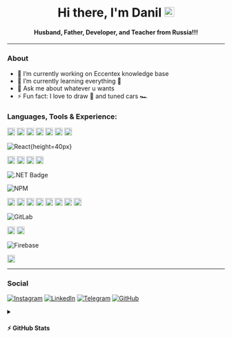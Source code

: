 <h1 align="center"> Hi there, I'm Danil <img src="https://raw.githubusercontent.com/MartinHeinz/MartinHeinz/master/wave.gif" width="23px"></h1>
<h4 align="center"> Husband, Father, Developer, and Teacher from Russia!!!</h4>

---

### About

- 🔭 I’m currently working on Eccentex knowledge base
- 🌱 I’m currently learning everything 🤣
- 💬 Ask me about whatever u wants
- ⚡ Fun fact: I love to draw 🎨 and tuned cars 🏎️

### Languages, Tools & Experience:

<!-- height="18" -->

<img src="https://img.shields.io/badge/HTML5-E34F26?logo=html5&logoColor=fff&style=flat-square" alt="HTML5" height="18">
<img src="https://img.shields.io/badge/CSS3-1572B6?logo=css3&logoColor=fff&style=flat-square" alt="CSS3" height="18">
<img src="https://img.shields.io/badge/JavaScript-F7DF1E?logo=javascript&logoColor=000&style=flat-square" alt="JavaScript" height="18">
<img src="https://img.shields.io/badge/c%23-%23239120.svg?style=for-the-badge&logo=c-sharp&logoColor=white" alt="C#" height="18">
<img src="https://img.shields.io/badge/PowerShell-5391FE?logo=powershell&logoColor=fff&style=flat-square" alt="PowerShell" height="18">
<img src="https://img.shields.io/badge/Markdown-000?logo=markdown&logoColor=fff&style=flat-square" alt="Markdown" height="18">

<img src="https://img.shields.io/badge/Node.js-393?logo=nodedotjs&logoColor=fff&style=flat-square" alt="Node.js" height="18">

![React](https://img.shields.io/badge/react-%2320232a.svg?style=for-the-badge&logo=react&logoColor=%2361DAFB&){height=40px}

<img src="https://img.shields.io/badge/React%20Router-CA4245?logo=reactrouter&logoColor=fff&style=flat-square" alt="React Router" height="18">
<img src="https://img.shields.io/badge/Redux-764ABC?logo=redux&logoColor=fff&style=flat-square" alt="Redux" height="18">
<img src="https://img.shields.io/badge/Bootstrap-7952B3?logo=bootstrap&logoColor=fff&style=flat-square" alt="Bootstrap" height="18">
<img src="https://img.shields.io/badge/Material--UI-0081CB?logo=materialui&logoColor=fff&style=flat-square" alt="Material-UI" height="18">

![.NET Badge](https://img.shields.io/badge/.NET-512BD4?logo=dotnet&logoColor=fff&style=flat-square)

![NPM](https://img.shields.io/badge/NPM-%23000000.svg?style=for-the-badge&logo=npm&logoColor=white)

<img src="https://img.shields.io/badge/Webpack-8DD6F9?logo=webpack&logoColor=000&style=flat-square" alt="Webpack" height="18">
<img src="https://img.shields.io/badge/Sencha-86BC40?logo=sencha&logoColor=fff&style=flat-square" alt="Sencha" height="18">

<img src="https://img.shields.io/badge/Adobe-F00?logo=adobe&logoColor=fff&style=flat-square" alt="Adobe" height="18">
<img src="https://img.shields.io/badge/Adobe%20Photoshop-31A8FF?logo=adobephotoshop&logoColor=fff&style=flat-square" alt="Adobe Photoshop" height="18">
<img src="https://img.shields.io/badge/Adobe%20Illustrator-FF9A00?logo=adobeillustrator&logoColor=fff&style=flat-square" alt="Adobe Illustrator" height="18">

<img src="https://img.shields.io/badge/Visual%20Studio%20Code-007ACC?logo=visualstudiocode&logoColor=fff&style=flat-square" alt="Visual Studio Code" height="18">
<img src="https://img.shields.io/badge/Visual%20Studio-5C2D91?logo=visualstudio&logoColor=fff&style=flat-square" alt="Visual Studio" height="18">

<img src="https://img.shields.io/badge/Git-F05032?logo=git&logoColor=fff&style=flat-square" alt="Git" height="18">

![GitLab](https://img.shields.io/badge/gitlab-%23181717.svg?style=for-the-badge&logo=gitlab&logoColor=white)

<img src="https://img.shields.io/badge/GitHub-181717?logo=github&logoColor=fff&style=flat-square" alt="GitHub" height="18">

<img src="https://img.shields.io/badge/Oracle-F80000?logo=oracle&logoColor=fff&style=flat-square" alt="Oracle" height="18">

![Firebase](https://img.shields.io/badge/firebase-%23039BE5.svg?style=for-the-badge&logo=firebase)

<img src="https://img.shields.io/badge/Jira-0052CC?logo=jira&logoColor=fff&style=flat-square" alt="Jira" height="18">

---

### Social

[![Instagram](https://img.shields.io/badge/Instagram-%23E4405F.svg?style=for-the-badge&logo=Instagram&logoColor=white)](https://www.instagram.com/danil_ej9)
[![LinkedIn](https://img.shields.io/badge/linkedin-%230077B5.svg?style=for-the-badge&logo=linkedin&logoColor=white)](https://www.linkedin.com/in/dani-dani)
[![Telegram](https://img.shields.io/badge/Telegram-2CA5E0?style=for-the-badge&logo=telegram&logoColor=white)](link)
[![GitHub](https://img.shields.io/badge/github-%23121011.svg?style=for-the-badge&logo=github&logoColor=white)](https://github.com/CrappyCodeMaker)

<details>
  <summary><h4>⚡ GitHub Stats</h4></summary>

![](https://komarev.com/ghpvc/?username=CrappyCodeMaker&style=flat-square)

 </br>

<img align='left' width='47%' src='https://github-readme-stats.vercel.app/api?username=CrappyCodeMaker&theme=nord&bg_color=22272E&text_color=a4b1be&icon_color=ffc83d&hide_border=true&hide_title=false&show_icons=true&count_private=true&hide=contribs,prs' alt='stats'>
<img align='left' width='47%' src='https://github-readme-stats.vercel.app/api/top-langs/?username=CrappyCodeMaker&theme=nord&bg_color=22272E&text_color=a4b1be&hide_border=true&hide_title=false&show_icons=true&count_private=true&layout=compact' alt='langs'>

</details>
